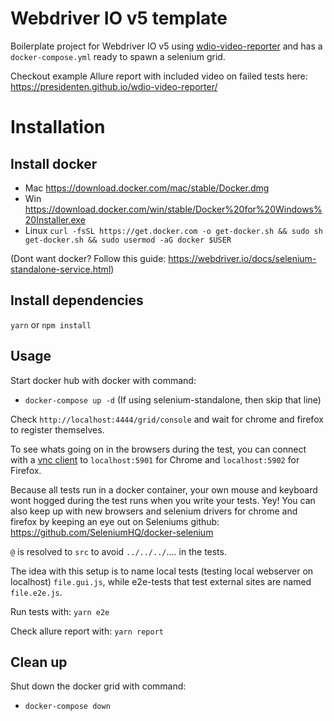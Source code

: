 Webdriver IO v5 template
========================

Boilerplate project for Webdriver IO v5 using [wdio-video-reporter](https://github.com/presidenten/wdio-video-reporter) and has a `docker-compose.yml` ready to spawn a selenium grid.

Checkout example Allure report with included video on failed tests here:
https://presidenten.github.io/wdio-video-reporter/

Installation
============

Install docker
--------------
- Mac https://download.docker.com/mac/stable/Docker.dmg
- Win https://download.docker.com/win/stable/Docker%20for%20Windows%20Installer.exe
- Linux `curl -fsSL https://get.docker.com -o get-docker.sh && sudo sh get-docker.sh && sudo usermod -aG docker $USER`

(Dont want docker? Follow this guide: https://webdriver.io/docs/selenium-standalone-service.html)


Install dependencies
--------------------

`yarn` or `npm install`

Usage
-----

Start docker hub with docker with command:
- `docker-compose up -d`
(If using selenium-standalone, then skip that line)

Check `http://localhost:4444/grid/console` and wait for chrome and firefox to register themselves.

To see whats going on in the browsers during the test, you can connect 
with a [vnc client](https://www.realvnc.com/en/connect/download/viewer/)
to `localhost:5901` for Chrome and `localhost:5902` for Firefox.

Because all tests run in a docker container, your own mouse and keyboard wont hogged during the test runs when you write your tests. Yey!
You can also keep up with new browsers and selenium drivers for chrome and firefox by keeping an eye out on Seleniums github: https://github.com/SeleniumHQ/docker-selenium

`@` is resolved to `src` to avoid `../../../`.... in the tests.

The idea with this setup is to name local tests (testing local webserver on localhost) 
`file.gui.js`, while e2e-tests that test external sites are named `file.e2e.js`.

Run tests with: `yarn e2e` 

Check allure report with: `yarn report`

Clean up
--------

Shut down the docker grid with command:
- `docker-compose down`
